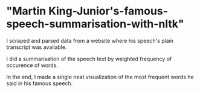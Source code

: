 # "Martin King-Junior's-famous-speech-summarisation-with-nltk"


I scraped and parsed data from a website where his speech's plain transcript was available.

I did a summarisation of the speech text by weighted frequency of occurence of words.

In the end, I made a single neat visualization of the most frequent words he said in his famous speech.
